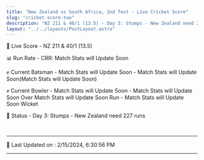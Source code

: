 ```yaml
---
title: "New Zealand vs South Africa, 2nd Test - Live Cricket Score"
slug: "cricket-score-two"
description: "NZ 211 & 40/1 (13.5) - Day 3: Stumps - New Zealand need 227 runs."
layout: "../../layouts/PostLayout.astro"
---
```


🔴 Live Score - NZ 211 & 40/1 (13.5)  

📊 Run Rate - CRR: Match Stats will Update Soon  

✊ Current Batsman - Match Stats will Update Soon - Match Stats will Update Soon(Match Stats will Update Soon)  

✊ Current Bowler - Match Stats will Update Soon - Match Stats will Update Soon Over Match Stats will Update Soon Run - Match Stats will Update Soon Wicket  

📑 Status - Day 3: Stumps - New Zealand need 227 runs

<br />

***

📝 Last Updated on : 2/15/2024, 6:30:56 PM

***

